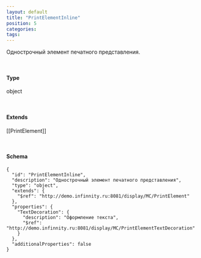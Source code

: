 ```yaml
---
layout: default
title: "PrintElementInline"
position: 5
categories: 
tags: 
---
```


Однострочный элемент печатного представления.

   

#### Type

object

   

#### Extends

[[PrintElement]]

   

#### Schema

```
{
  "id": "PrintElementInline",
  "description": "Однострочный элемент печатного представления",
  "type": "object",
  "extends": {
    "$ref": "http://demo.infinnity.ru:8081/display/MC/PrintElement"
  },
  "properties": {
    "TextDecoration": {
      "description": "Оформление текста",
      "$ref": "http://demo.infinnity.ru:8081/display/MC/PrintElementTextDecoration"
    }
  },
  "additionalProperties": false
}
```

 

 

